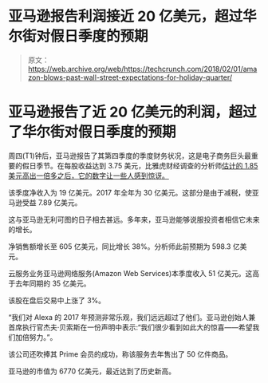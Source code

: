 # 亚马逊报告利润接近 20 亿美元，超过华尔街对假日季度的预期 

> 原文：<https://web.archive.org/web/https://techcrunch.com/2018/02/01/amazon-blows-past-wall-street-expectations-for-holiday-quarter/>

# 亚马逊报告了近 20 亿美元的利润，超过了华尔街对假日季度的预期

周四(T1)钟后，亚马逊报告了其第四季度的季度财务状况，这是电子商务巨头最重要的假日季节。在每股收益达到 3.75 美元，比雅虎财经调查的分析师[估计的 1.85 美元高出一倍多之后，它的数字让一些人感到惊讶。](https://web.archive.org/web/20221210024028/https://finance.yahoo.com/quote/AMZN/analysts?p=AMZN)

该季度净收入为 19 亿美元。2017 年全年为 30 亿美元。这部分是由于减税，使亚马逊受益 7.89 亿美元。

这与亚马逊无利可图的日子相去甚远。多年来，亚马逊能够说服投资者相信它未来的增长。

净销售额增长至 605 亿美元，同比增长 38%。分析师此前预期为 598.3 亿美元。

云服务业务亚马逊网络服务(Amazon Web Services)本季度收入 51 亿美元。这高于去年同期的 35 亿美元。

该股在盘后交易中上涨了 3%。

“我们对 Alexa 的 2017 年预测非常乐观，我们远远超过了他们。亚马逊创始人兼首席执行官杰夫·贝索斯在一份声明中表示:“我们很少看到如此大的惊喜——希望我们加倍努力。”。

该公司还吹捧其 Prime 会员的成功，称该服务去年售出了 50 亿件商品。

亚马逊的市值为 6770 亿美元，最近达到了历史新高。